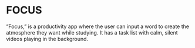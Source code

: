 # FOCUS
 “Focus,” is a productivity app where the user can input a word to create the atmosphere they want while studying. It has a task list with calm, silent videos playing in the background.
